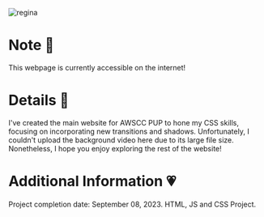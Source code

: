 ![regina](https://github.com/feiryrej/feiryrej/assets/116869096/09e705f3-a62c-4b48-a866-507264e52da9)

# Note 🍥
This webpage is currently accessible on the internet!

# Details 🎀
I've created the main website for AWSCC PUP to hone my CSS skills, focusing on incorporating new transitions and shadows. Unfortunately, I couldn't upload the background video here due to its large file size. Nonetheless, I hope you enjoy exploring the rest of the website!
   
# Additional Information 💗
Project completion date: September 08, 2023.
HTML, JS and CSS Project.
